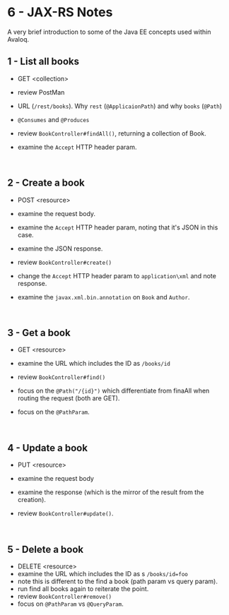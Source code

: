 # 6 - JAX-RS Notes

A very brief introduction to some of the Java EE concepts used within Avaloq.



## 1 - List all books
- GET \<collection\>

- review PostMan

- URL (`/rest/books`).  Why `rest` (`@ApplicaionPath`) and why `books` (`@Path`)

- `@Consumes` and `@Produces`

- review `BookController#findAll()`, returning a collection of Book.

- examine the `Accept` HTTP header param.

  ​

## 2 - Create a book
- POST \<resource\>

- examine the request body.

- examine the `Accept` HTTP header param, noting that it's JSON in this case.

- examine the JSON response.

- review `BookController#create()`

- change the `Accept` HTTP header param to `application\xml` and note response.

- examine the `javax.xml.bin.annotation` on `Book` and `Author`.

  ​

## 3 - Get a book
- GET \<resource\>

- examine the URL which includes the ID as `/books/id`

- review `BookController#find()`

- focus on the `@Path("/{id}")` which differentiate from finaAll when routing the request (both are GET).

- focus on the `@PathParam`.

  ​

## 4 - Update a book
- PUT \<resource\>

- examine the request body

- examine the response (which is the mirror of the result from the creation).

- review `BookController#update()`.

  ​

## 5 - Delete a book
- DELETE \<resource\>
- examine the URL which includes the ID as s `/books/id=foo`
- note this is different to the find a book (path param vs query param).
- run find all books again to reiterate the point.
- review `BookController#remove()`
- focus on `@PathParam` vs `@QueryParam`.
